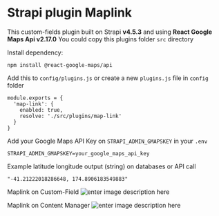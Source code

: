 # Strapi plugin Maplink

This custom-fields plugin built on Strapi **v4.5.3** and using **React Google Maps Api v2.17.0**
You could copy this plugins folder `src` directory

Install dependency:
```
npm install @react-google-maps/api
```

Add this to `config/plugins.js` or create a new `plugins.js` file in `config` folder
```
module.exports = {
  'map-link': {
    enabled: true,
    resolve: './src/plugins/map-link'
  }
}
```

Add your Google Maps API Key on `STRAPI_ADMIN_GMAPSKEY` in your `.env`
```
STRAPI_ADMIN_GMAPSKEY=your_google_maps_api_key
```

Example latitude longitude output (string) on databases or API call
```
"-41.21222018286648, 174.8906183549883"
```

Maplink on Custom-Field 
![enter image description here](https://i.postimg.cc/rFFXKJ3f/Screenshot-2022-12-11-160820.jpg)

Maplink on Content Manager
![enter image description here](https://i.postimg.cc/qMbfnKd4/Screenshot-2022-12-11-161013.jpg)